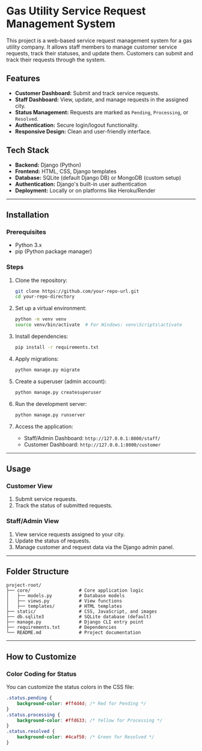 # Gas Utility Service Request Management System

This project is a web-based service request management system for a gas utility company. It allows staff members to manage customer service requests, track their statuses, and update them. Customers can submit and track their requests through the system.

## Features
- **Customer Dashboard:** Submit and track service requests.
- **Staff Dashboard:** View, update, and manage requests in the assigned city.
- **Status Management:** Requests are marked as `Pending`, `Processing`, or `Resolved`.
- **Authentication:** Secure login/logout functionality.
- **Responsive Design:** Clean and user-friendly interface.

## Tech Stack
- **Backend:** Django (Python)
- **Frontend:** HTML, CSS, Django templates
- **Database:** SQLite (default Django DB) or MongoDB (custom setup)
- **Authentication:** Django's built-in user authentication
- **Deployment:** Locally or on platforms like Heroku/Render

---

## Installation

### Prerequisites
- Python 3.x
- pip (Python package manager)

### Steps
1. Clone the repository:
   ```bash
   git clone https://github.com/your-repo-url.git
   cd your-repo-directory
   ```

2. Set up a virtual environment:
   ```bash
   python -m venv venv
   source venv/bin/activate  # For Windows: venv\Scripts\activate
   ```

3. Install dependencies:
   ```bash
   pip install -r requirements.txt
   ```

4. Apply migrations:
   ```bash
   python manage.py migrate
   ```

5. Create a superuser (admin account):
   ```bash
   python manage.py createsuperuser
   ```

6. Run the development server:
   ```bash
   python manage.py runserver
   ```

7. Access the application:
   - Staff/Admin Dashboard: `http://127.0.0.1:8000/staff/`
   - Customer Dashboard: `http://127.0.0.1:8000/customer`

---

## Usage

### Customer View
1. Submit service requests.
2. Track the status of submitted requests.

### Staff/Admin View
1. View service requests assigned to your city.
2. Update the status of requests.
3. Manage customer and request data via the Django admin panel.

---

## Folder Structure
```
project-root/
├── core/                  # Core application logic
│   ├── models.py          # Database models
│   ├── views.py           # View functions
│   ├── templates/         # HTML templates
├── static/                # CSS, JavaScript, and images
├── db.sqlite3             # SQLite database (default)
├── manage.py              # Django CLI entry point
├── requirements.txt       # Dependencies
└── README.md              # Project documentation
```

---

## How to Customize

### Color Coding for Status
You can customize the status colors in the CSS file:
```css
.status.pending {
    background-color: #ff4d4d; /* Red for Pending */
}
.status.processing {
    background-color: #ffd633; /* Yellow for Processing */
}
.status.resolved {
    background-color: #4caf50; /* Green for Resolved */
}
```



